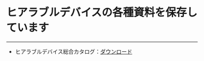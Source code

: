 # ヒアラブルデバイスの各種資料を保存しています
---
- ヒアラブルデバイス総合カタログ：[ダウンロード](https://foster-hearable.github.io/documents/フォスター電機パンフレット（オートモーティブワールド2024）.pdf)
